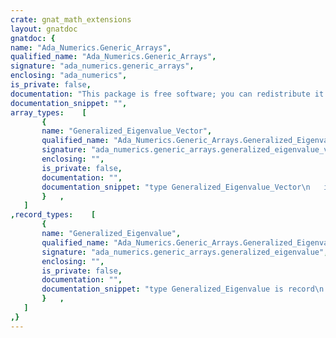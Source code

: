 ```yaml
---
crate: gnat_math_extensions
layout: gnatdoc
gnatdoc: {
name: "Ada_Numerics.Generic_Arrays",
qualified_name: "Ada_Numerics.Generic_Arrays",
signature: "ada_numerics.generic_arrays",
enclosing: "ada_numerics",
is_private: false,
documentation: "This package is free software; you can redistribute it and/or\nmodify it under terms of the GNU General Public License as\npublished by the Free Software Foundation; either version 3, or\n(at your option) any later version.  It is distributed in the\nhope that it will be useful, but WITHOUT ANY WARRANTY; without\neven the implied warranty of MERCHANTABILITY or FITNESS FOR A\nPARTICULAR PURPOSE.\n\nAs a special exception under Section 7 of GPL version 3, you are\ngranted additional permissions described in the GCC Runtime\nLibrary Exception, version 3.1, as published by the Free Software\nFoundation.\n\nYou should have received a copy of the GNU General Public License\nand a copy of the GCC Runtime Library Exception along with this\nprogram; see the files COPYING3 and COPYING.RUNTIME respectively.\nIf not, see <http://www.gnu.org/licenses/>.\n\nCopyright Simon Wright <simon@pushface.org>",
documentation_snippet: "",
array_types:    [
       {
       name: "Generalized_Eigenvalue_Vector",
       qualified_name: "Ada_Numerics.Generic_Arrays.Generalized_Eigenvalue_Vector",
       signature: "ada_numerics.generic_arrays.generalized_eigenvalue_vector",
       enclosing: "",
       is_private: false,
       documentation: "",
       documentation_snippet: "type Generalized_Eigenvalue_Vector\n   is array (Integer range <>) of Generalized_Eigenvalue;",
       }   ,
   ]
,record_types:    [
       {
       name: "Generalized_Eigenvalue",
       qualified_name: "Ada_Numerics.Generic_Arrays.Generalized_Eigenvalue",
       signature: "ada_numerics.generic_arrays.generalized_eigenvalue",
       enclosing: "",
       is_private: false,
       documentation: "",
       documentation_snippet: "type Generalized_Eigenvalue is record\n   Alpha : Complex_Types.Complex;\n   Beta  : Complex_Types.Complex;\nend record;",
       }   ,
   ]
,}
---
```

